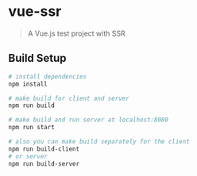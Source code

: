 # vue-ssr

> A Vue.js test project with SSR

## Build Setup

``` bash
# install dependencies
npm install

# make build for client and server
npm run build

# make build and run server at localhost:8080
npm run start

# also you can make build separately for the client
npm run build-client
# or server
npm run build-server

```